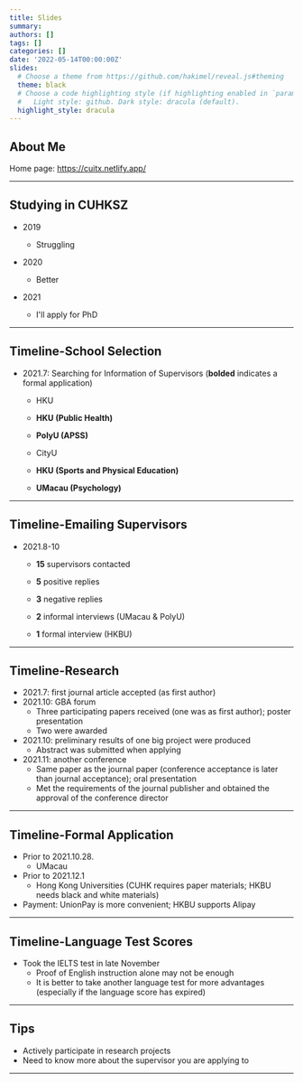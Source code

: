 ```yaml
---
title: Slides
summary: 
authors: []
tags: []
categories: []
date: '2022-05-14T00:00:00Z'
slides:
  # Choose a theme from https://github.com/hakimel/reveal.js#theming
  theme: black
  # Choose a code highlighting style (if highlighting enabled in `params.toml`)
  #   Light style: github. Dark style: dracula (default).
  highlight_style: dracula
---
```


## About Me

Home page: <https://cuitx.netlify.app/>

---

## Studying in CUHKSZ

-   2019

    -   Struggling 

-   2020

    -   Better

-   2021

    -   I'll apply for PhD

---

## Timeline-School Selection

-   2021.7: Searching for Information of Supervisors (**bolded** indicates a formal application)
    -   HKU

    -   **HKU (Public Health)**

    -   **PolyU (APSS)**

    -   CityU

    -   **HKU (Sports and Physical Education)**

    -   **UMacau (Psychology)**

---

## Timeline-Emailing Supervisors

-   2021.8-10

    -   **15** supervisors contacted

    -   **5** positive replies

    -   **3** negative replies

    -   **2** informal interviews (UMacau & PolyU)

    -   **1** formal interview (HKBU)

---

## Timeline-Research

-   2021.7: first journal article accepted (as first author)
-   2021.10: GBA forum
    -   Three participating papers received (one was as first author); poster presentation
    -   Two were awarded
-   2021.10: preliminary results of one big project were produced
    -   Abstract was submitted when applying
-   2021.11: another conference
    -   Same paper as the journal paper (conference acceptance is later than journal acceptance); oral presentation
    -   Met the requirements of the journal publisher and obtained the approval of the conference director

---

## Timeline-Formal Application

-   Prior to 2021.10.28.
    -   UMacau
-   Prior to 2021.12.1
    -   Hong Kong Universities (CUHK requires paper materials; HKBU needs black and white materials)
-   Payment: UnionPay is more convenient; HKBU supports Alipay

---

## Timeline-Language Test Scores

-   Took the IELTS test in late November
    -   Proof of English instruction alone may not be enough
    -   It is better to take another language test for more advantages (especially if the language score has expired)

---

## Tips

-   Actively participate in research projects
-   Need to know more about the supervisor you are applying to

---

